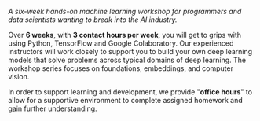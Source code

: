 <p> <em>A six-week hands-on machine learning workshop for programmers and data
scientists wanting to break into the AI industry.</em> </p> </p>


<p> Over <b>6 weeks</b>, with <b>3 contact hours per week</b>, you will get to
grips with using Python, TensorFlow and Google Colaboratory.  Our experienced
instructors will work closely to support you to build your own deep learning
models that solve problems across typical domains of deep learning. The
workshop series focuses on foundations, embeddings, and computer vision.
</p>

<!--
<p> Over <b>6 weeks</b>, we will work with you to support you building your own
deep learning models that to solve problems across typical domains for deep
learning such as computer vision and natural language processing.
</p>

<p> We will begin with the fundamentals: Where is deep learning appropriate,
what is the best ways to think about it intuitively.</p>

<p> Our driving example will be the autoencoder: an idea that unifies
many important concepts in deep learning.  </p> 

<p> We will progress, through a series of hands-on projects and exercises,
cementing the knowledge we gain each week, working our way towards
implementing our own deep learning models, and training them, in TensorFlow
and the Google CoLaboratory.</p>
-->

<p> In order to support learning and development, we provide "<b>office
hours</b>" to allow for a supportive environment to complete assigned homework
and gain further understanding. </p>

<!--
<h5>Essential details</h5>
<table class="details" boder="0" cellspacing="0">
<tr>  <td class="item">  Duration </td>
      <td class="value"> 6 weeks
      <br /> Tuesdays: 4pm-7pm sharp. </td>
</tr>
<tr>  <td class="item">  Costs    </td>
      <td class="value"> 
        $$1,080* per person.
      </td>
</tr>
<tr>  <td class="item">  Location </td>
      <td class="value"> Fitzroy </td>
</tr>
<tr>  <td class="item">  Dates/Tickets </td>
      <td class="value"> 
        $partial("templates/6ww-dates.md")$
      </td>
</tr>
<tr>  <td class="item">  Requirements </td>
      <td class="value"> 
      A laptop.
      </td>
</tr>
<tr> <td class="item"> Prerequisites </td>
     <td class="value">
      <a href="https://goo.gl/forms/VncQkZLylzh8JWez1">Take our Python Quiz on Google Forms</a>
      <br />
      <small> You should answer at least 70% of the questions in this quiz
      correctly. </small>
     </td>
</table>

<p></p>
<h5>*Scholarship</h5>

<p> There is a <a
href="https://ainowinstitute.org/discriminatingsystems.pdf">crisis of
diversity within field of AI</a>. In response to this issue, we are
supporting up to 10 diversity tickets, which are discounted down to <b>$$540
per person</b>, to improve the representation of marginalised and
under-represented groups.
</p>

<p>Applications to this scholarship for the next workshop will open soon;
please subscribe to the newsletter for announcements.</p>

-->
